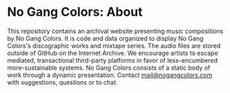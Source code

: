 # No Gang Colors: About

This repository contains an archival website presenting music compositions by No Gang Colors. 
It is code and data organized to display No Gang Colors's discographic works and mixtape series. 
The audio files are stored outside of GitHub on the Internet Archive.
We encourage artists to escape mediated, transactional third-party platforms in favor of less-encumbered more-sustainable systems.
No Gang Colors consists of a static body of work through a dynamic presentation.
Contact [mail@nogangcolors.com](mailto:mail@nogangcolors.com) with suggestions, questions or to chat.
